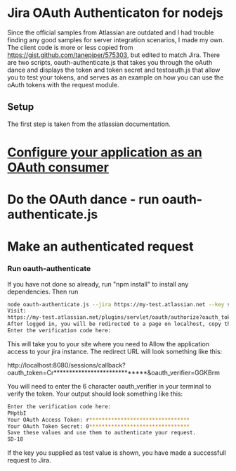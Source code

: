 # Jira OAuth Authenticaton for nodejs

Since the official samples from Atlassian are outdated and I had trouble finding any good samples for server integration scenarios, I made my own. The client code is more or less copied from https://gist.github.com/tanepiper/575303, but edited to match Jira. There are two scripts, oauth-authenticate.js that takes you through the oAuth dance and displays the token and token secret and testoauth.js that allow you to test your tokens, and serves as an example on how you can use the oAuth tokens with the request module. 

## Setup
The first step is taken from the atlassian documentation.
 # [Configure your application as an OAuth consumer](https://developer.atlassian.com/cloud/jira/platform/jira-rest-api-oauth-authentication/#step-1-configure-your-client-application-as-an-oauth-consumer)
 # Do the OAuth dance - run oauth-authenticate.js
 # Make an authenticated request

### Run oauth-authenticate
If you have not done so already, run "npm install" to install any dependencies. Then run 

```sh
node oauth-authenticate.js --jira https://my-test.atlassian.net --key servicemiddleware --keyfile ./jira_privatekey.pem --issue JRA-18
Visit:
https://my-test.atlassian.net/plugins/servlet/oauth/authorize?oauth_token=gZCvtIs0JcgaGQLemgVJDOoNmaCixR5N
After logged in, you will be redirected to a page on localhost, copy the oauth_verifier code parameter and paste it below
Enter the verification code here:

```
This will take you to your site where you need to Allow the application access to your jira instance. The redirect URL will look something like this:

http://localhost:8080/sessions/callback?oauth_token=Cr*****************************&oauth_verifier=GGKBrm

You will need to enter the 6 character oauth_verifier in your terminal to verify the token.
Your output should look something like this:

```sh
Enter the verification code here:
PHptbI
Your OAuth Access Token: r********************************
Your OAuth Token Secret: 0********************************
Save these values and use them to authenticate your request.
SD-18
```
If the key you supplied as test value is shown, you have made a successfull request to Jira. 

